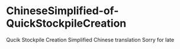 # ChineseSimplified-of-QuickStockpileCreation
Qucik Stockpile Creation Simplified Chinese translation
Sorry for late
